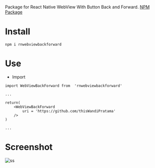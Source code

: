 Package for React Native WebView With Button Back and Forward. [NPM Package](https://www.npmjs.com/package/rnwebviewbackforward) 

# Install

```
npm i rnwebviewbackforward
```

# Use

- Import 

```
import WebViewBackForward from  'rnwebviewbackforward'
```

```
...

return(
    <WebViewBackForward
        uri = 'https://github.com/thisWandiPratama'
    />
)

...
```

# Screenshot

![ss](https://i.ibb.co/pRvFmRM/Screenshot-from-2020-08-11-23-14-23.png)
